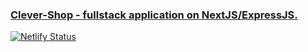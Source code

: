 ### [Clever-Shop - fullstack application on NextJS/ExpressJS.](https://bedolagi-clever-shop.netlify.app/)

[![Netlify Status](https://api.netlify.com/api/v1/badges/a0b1f2dc-7d72-4042-8fe7-d691dfb14d2a/deploy-status)](https://app.netlify.com/sites/bedolagi-clever-shop/deploys)
